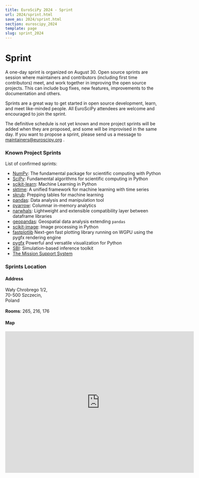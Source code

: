 ```yaml
---
title: EuroSciPy 2024 - Sprint
url: 2024/sprint.html
save_as: 2024/sprint.html
section: euroscipy_2024
template: page
slug: sprint_2024
---
```


# Sprint

A one-day sprint is organized on August 30. Open source sprints are session
where maintainers and contributors (including first time contributors) meet,
and work together in improving the open source projects. This can include bug
fixes, new features, improvements to the documentation and others.

Sprints are a great way to get started in open source development, learn, and
meet like-minded people. All EuroSciPy attendees are welcome and encouraged
to join the sprint.

The definitive schedule is not yet known and more project sprints will be added when
they are proposed, and some will be improvised in the same day. If you want
to propose a sprint, please send us a message to
<a href="mailto:maintainers@euroscipy.org">maintainers@euroscipy.org</a> .

### Known Project Sprints

List of confirmed sprints:

- [NumPy](numpy.org/): The fundamental package for scientific computing with Python
- [SciPy](https://scipy.org/): Fundamental algorithms for scientific computing in Python
- [scikit-learn](https://scikit-learn.org/stable/): Machine Learning in Python
- [sktime](https://www.sktime.net/en/stable/): A unified framework for machine learning with time series
- [skrub](https://skrub-data.org/stable/): Prepping tables for machine learning
- [pandas](https://pandas.pydata.org/): Data analysis and manipulation tool
- [pyarrow](https://arrow.apache.org/docs/python/): Columnar in-memory analytics
- [narwhals](https://github.com/narwhals-dev/narwhals): Lightweight and extensible compatibility layer between dataframe libraries
- [geopandas](https://geopandas.org/en/stable/): Geospatial data analysis extending `pandas`
- [scikit-image](https://scikit-image.org/): Image processing in Python
- [fastplotlib](https://github.com/fastplotlib/fastplotlib) Next-gen fast plotting library running on WGPU using the pygfx rendering engine
- [pygfx](https://github.com/pygfx/pygfx) Powerful and versatile visualization for Python
- [SBI](https://github.com/sbi-dev/sbi): Simulation-based inference toolkit
- [The Mission Support System](https://mss.readthedocs.io/en/stable/)

### Sprints Location

#### Address

Wały Chrobrego 1/2,<br> 70-500 Szczecin,<br> Poland<br><br>**Rooms**: 265, 216, 176

#### Map

<iframe src="https://www.google.com/maps/embed?pb=!1m18!1m12!1m3!1d2377.2146008373884!2d14.5636405!3d53.428871099999995!2m3!1f0!2f0!3f0!3m2!1i1024!2i768!4f13.1!3m3!1m2!1s0x47aa090e9e7293fb%3A0xd198bf94a72963e1!2sMaritime%20University%20of%20Szczecin!5e0!3m2!1sen!2sfr!4v1723537225374!5m2!1sen!2sfr" width="600" height="450" style="border:0;" allowfullscreen="" loading="lazy" referrerpolicy="no-referrer-when-downgrade"></iframe>
